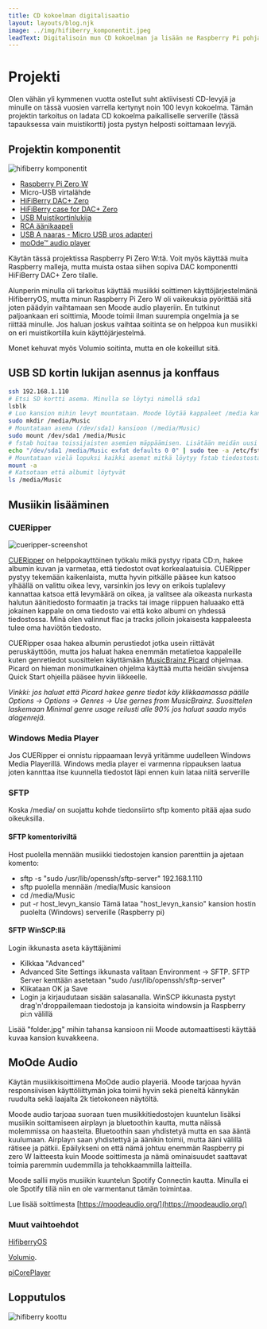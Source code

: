 ```yaml
---
title: CD kokoelman digitalisaatio
layout: layouts/blog.njk
image: ../img/hifiberry_komponentit.jpeg
leadText: Digitalisoin mun CD kokoelman ja lisään ne Raspberry Pi pohjaiselle musiikki serverille ja soittimelle
---
```


# Projekti

Olen vähän yli kymmenen vuotta ostellut suht aktiivisesti CD-levyjä ja minulle
on tässä vuosien varrella kertynyt noin 100 levyn kokoelma. Tämän projektin
tarkoitus on ladata CD kokoelma paikalliselle serverille (tässä tapauksessa vain
muistikortti) josta pystyn helposti soittamaan levyjä.

## Projektin komponentit

![hifiberry komponentit](../img/hifiberry_komponentit.jpeg)

- [Raspberry Pi Zero W](https://www.raspberrypi.com/products/raspberry-pi-zero-w/)
- Micro-USB virtalähde
- [HiFiBerry DAC+ Zero](https://www.hifiberry.com/shop/boards/hifiberry-dac-zero/)
- [HiFiBerry case for DAC+ Zero](https://www.hifiberry.com/shop/cases/hifiberry-case-for-dac-zero/)
- [USB Muistikortinlukija](https://www.clasohlson.com/fi/Muistikortinlukija-USB-3.2/p/39-1354)
- [RCA äänikaapeli](https://www.clasohlson.com/fi/Äänikaapeli-RCA-Exibel/p/38-8092-1)
- [USB A naaras - Micro USB uros adapteri](https://www.verkkokauppa.com/fi/product/160873/Goobay-OTG-A-naaras-MicroB-uros-USB-adapteri)
- [moOde™ audio player](https://moodeaudio.org/)

Käytän tässä projektissa Raspberry Pi Zero W:tä. Voit myös käyttää muita
Raspberry malleja, mutta muista ostaa siihen sopiva DAC komponentti HiFiBerry
DAC+ Zero tilalle.

Alunperin minulla oli tarkoitus käyttää musiikki soittimen käyttöjärjestelmänä
HifiberryOS, mutta minun Raspberry Pi Zero W oli vaikeuksia pyörittää sitä joten
päädyin vaihtamaan sen Moode audio playeriin. En tutkinut paljoankaan eri
soittimia, Moode toimii ilman suurempia ongelmia ja se riittää minulle. Jos
haluan joskus vaihtaa soitinta se on helppoa kun musiikki on eri muistikortilla
kuin käyttöjärjestelmä.

Monet kehuvat myös Volumio soitinta, mutta en ole kokeillut sitä.

## USB SD kortin lukijan asennus ja konffaus

```bash
ssh 192.168.1.110
# Etsi SD kortti asema. Minulla se löytyi nimellä sda1
lsblk
# Luo kansion mihin levyt mountataan. Moode löytää kappaleet /media kansion alta.
sudo mkdir /media/Music
# Mountataan asema (/dev/sda1) kansioon (/media/Music)
sudo mount /dev/sda1 /media/Music
# fstab hoitaa toissijaisten asemien mäppäämisen. Lisätään meidän uusi mount sinne jotta se ei häviä uudelleen käynnistyksen yhteydessä
echo "/dev/sda1 /media/Music exfat defaults 0 0" | sudo tee -a /etc/fstab
# Mountataan vielä lopuksi kaikki asemat mitkä löytyy fstab tiedostosta ja katsotaan ettei komentoriville tule mitään virheitä.
mount -a
# Katsotaan että albumit löytyvät
ls /media/Music
```

## Musiikin lisääminen

### CUERipper

![cueripper-screenshot](../img/cueripper-screenshot.png)

[CUERipper](http://cue.tools/wiki/CUERipper) on helppokayttöinen työkalu mikä
pystyy ripata CD:n, hakee albumin kuvan ja varmetaa, että tiedostot ovat
korkealaatuisia. CUERipper pystyy tekemään kaikenlaista, mutta hyvin pitkälle
pääsee kun katsoo ylhäällä on valittu oikea levy, varsinkin jos levy on erikois
tuplalevy kannattaa katsoa että levymäärä on oikea, ja valitsee ala oikeasta
nurkasta halutun äänitiedosto formaatin ja tracks tai image riippuen haluaako
että jokainen kappale on oma tiedosto vai että koko albumi on yhdessä
tiedostossa. Minä olen valinnut flac ja tracks jolloin jokaisesta kappaleesta
tulee oma haviötön tiedosto.

CUERipper osaa hakea albumin perustiedot jotka usein riittävät peruskäyttöön,
mutta jos haluat hakea enemmän metatietoa kappaleille kuten genretiedot
suosittelen käyttämään [MusicBrainz Picard](https://picard.musicbrainz.org/)
ohjelmaa. Picard on hieman monimutkainen ohjelma käyttää mutta heidän sivujensa
Quick Start ohjeilla pääsee hyvin liikkeelle.

_Vinkki: jos haluat että Picard hakee genre tiedot käy klikkaamassa päälle
Options -> Options -> Genres -> Use gernes from MusicBrainz. Suosittelen
laskemaan Minimal genre usage reilusti alle 90% jos haluat saada myös
alagenrejä._

### Windows Media Player

Jos CUERipper ei onnistu rippaamaan levyä yritämme uudelleen Windows Media
Playerillä. Windows media player ei varmenna rippauksen laatua joten kannttaa
itse kuunnella tiedostot läpi ennen kuin lataa niitä serverille

### SFTP

Koska /media/ on suojattu kohde tiedonsiirto sftp komento pitää ajaa sudo
oikeuksilla.

#### SFTP komentoriviltä

Host puolella mennään musiikki tiedostojen kansion parenttiin ja ajetaan
komento:

- sftp -s "sudo /usr/lib/openssh/sftp-server" 192.168.1.110
- sftp puolella mennään /media/Music kansioon
- cd /media/Music
- put -r host_levyn_kansio Tämä lataa "host_levyn_kansio" kansion hostin
  puolelta (Windows) serverille (Raspberry pi)

#### SFTP WinSCP:llä

Login ikkunasta aseta käyttäjänimi

- Kilkkaa "Advanced"
- Advanced Site Settings ikkunasta valitaan Environment -> SFTP. SFTP Server
  kenttään asetetaan "sudo /usr/lib/openssh/sftp-server"
- Klikataan OK ja Save
- Login ja kirjaudutaan sisään salasanalla. WinSCP ikkunasta pystyt
  drag'n'droppailemaan tiedostoja ja kansioita windowsin ja Raspberry pi:n
  välillä

Lisää "folder.jpg" mihin tahansa kansioon nii Moode automaattisesti käyttää
kuvaa kansion kuvakkeena.

## MoOde Audio

Käytän musiikkisoittimena MoOde audio playeriä. Moode tarjoaa hyvän
responsiivisen käyttöliittymän joka toimii hyvin sekä pieneltä kännykän ruudulta
sekä laajalta 2k tietokoneen näytöltä.

Moode audio tarjoaa suoraan tuen musikkitiedostojen kuuntelun lisäksi musiikin
soittamiseen airplayn ja bluetoothin kautta, mutta näissä molemmissa on
haasteita. Bluetoothin saan yhdistetyä mutta en saa ääntä kuulumaan. Airplayn
saan yhdistettyä ja äänikin toimii, mutta ääni välillä rätisee ja pätkii.
Epäilykseni on että nämä johtuu enemmän Raspberry pi zero W laitteesta kuin
Moode soittimesta ja nämä ominaisuudet saattavat toimia paremmin uudemmilla ja
tehokkaammilla laitteilla.

Moode sallii myös musiikin kuuntelun Spotify Connectin kautta. Minulla ei ole
Spotify tiliä niin en ole varmentanut tämän toimintaa.

Lue lisää soittimesta [https://moodeaudio.org/](https://moodeaudio.org/)

### Muut vaihtoehdot

[HifiberryOS](https://www.hifiberry.com/hifiberryos/)

[Volumio](https://volumio.com/get-started/).

[piCorePlayer](https://www.picoreplayer.org/)

## Lopputulos

![hifiberry koottu](../img/hifiberry_koottu.jpeg)
